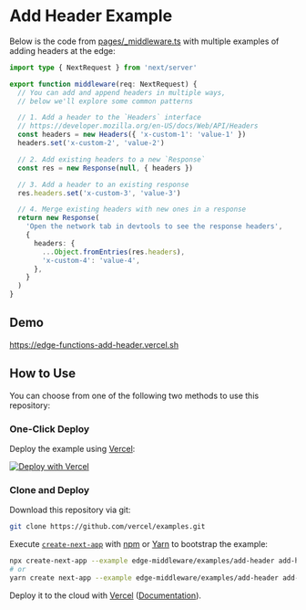 # Add Header Example

Below is the code from [pages/\_middleware.ts](pages/_middleware.ts) with multiple examples of adding headers at the edge:

```ts
import type { NextRequest } from 'next/server'

export function middleware(req: NextRequest) {
  // You can add and append headers in multiple ways,
  // below we'll explore some common patterns

  // 1. Add a header to the `Headers` interface
  // https://developer.mozilla.org/en-US/docs/Web/API/Headers
  const headers = new Headers({ 'x-custom-1': 'value-1' })
  headers.set('x-custom-2', 'value-2')

  // 2. Add existing headers to a new `Response`
  const res = new Response(null, { headers })

  // 3. Add a header to an existing response
  res.headers.set('x-custom-3', 'value-3')

  // 4. Merge existing headers with new ones in a response
  return new Response(
    'Open the network tab in devtools to see the response headers',
    {
      headers: {
        ...Object.fromEntries(res.headers),
        'x-custom-4': 'value-4',
      },
    }
  )
}
```

## Demo

https://edge-functions-add-header.vercel.sh

## How to Use

You can choose from one of the following two methods to use this repository:

### One-Click Deploy

Deploy the example using [Vercel](https://vercel.com?utm_source=github&utm_medium=readme&utm_campaign=next-example):

[![Deploy with Vercel](https://vercel.com/button)](https://vercel.com/new/git/external?repository-url=https://github.com/vercel/examples/tree/main/edge-functions/add-header&project-name=add-header&repository-name=add-header)

### Clone and Deploy

Download this repository via git:

```bash
git clone https://github.com/vercel/examples.git
```

Execute [`create-next-app`](https://github.com/vercel/next.js/tree/canary/packages/create-next-app) with [npm](https://docs.npmjs.com/cli/init) or [Yarn](https://yarnpkg.com/lang/en/docs/cli/create/) to bootstrap the example:

```bash
npx create-next-app --example edge-middleware/examples/add-header add-header
# or
yarn create next-app --example edge-middleware/examples/add-header add-header
```

Deploy it to the cloud with [Vercel](https://vercel.com/new?utm_source=github&utm_medium=readme&utm_campaign=edge-middleware-eap) ([Documentation](https://nextjs.org/docs/deployment)).
